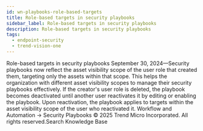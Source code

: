 ```yaml
---
id: wn-playbooks-role-based-targets
title: Role-based targets in security playbooks
sidebar_label: Role-based targets in security playbooks
description: Role-based targets in security playbooks
tags:
  - endpoint-security
  - trend-vision-one
---
```


 Role-based targets in security playbooks September 30, 2024—Security playbooks now reflect the asset visibility scope of the user role that created them, targeting only the assets within that scope. This helps the organization with different asset visibility scopes to manage their security playbooks effectively. If the creator's user role is deleted, the playbook becomes deactivated until another user reactivates it by editing or enabling the playbook. Upon reactivation, the playbook applies to targets within the asset visibility scope of the user who reactivated it. Workflow and Automation → Security Playbooks © 2025 Trend Micro Incorporated. All rights reserved.Search Knowledge Base
